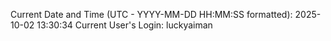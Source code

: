 Current Date and Time (UTC - YYYY-MM-DD HH:MM:SS formatted): 2025-10-02 13:30:34
Current User's Login: luckyaiman

